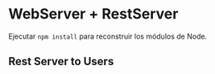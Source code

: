 # WebServer + RestServer

Ejecutar ``` npm install ``` para reconstruir los módulos de Node.

## Rest Server to Users



